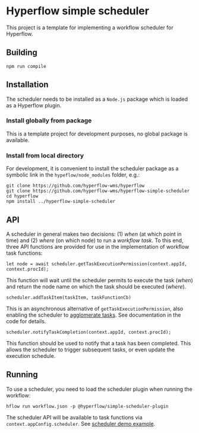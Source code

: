 # Hyperflow simple scheduler

This project is a template for implementing a workflow scheduler for Hyperflow. 

## Building
```
npm run compile
```

## Installation
The scheduler needs to be installed as a `Node.js` package which is loaded as a Hyperflow plugin.

### Install globally from package
This is a template project for development purposes, no global package is available.

### Install from local directory
For development, it is convenient to install the scheduler package as a symbolic link in the `hypeflow/node_modules` folder, e.g.:  
```
git clone https://github.com/hyperflow-wms/hyperflow
git clone https://github.com/hyperflow-wms/hyperflow-simple-scheduler
cd hyperflow
npm install ../hyperflow-simple-scheduler
```

## API
A scheduler in general makes two decisions: (1) *when* (at which point in time) and (2) *where* (on which node) to run a *workflow task*. To this end, three API functions are provided for use in the implementation of workflow task functions:

```
let node = await scheduler.getTaskExecutionPermission(context.appId, context.procId);
```
This function will wait until the scheduler permits to execute the task (*when*) and return the node name on which the task should be executed (*where*).

```
scheduler.addTaskItem(taskItem, taskFunctionCb)
```
This is an asynchronous alternative of `getTaskExecutionPermission`, also enabling the scheduler to [agglomerate tasks](https://github.com/hyperflow-wms/hyperflow/wiki/Task-agglomeration). See documentation in the code for details.

```
scheduler.notifyTaskCompletion(context.appId, context.procId);
```
This function should be used to notify that a task has been completed. This allows the scheduler to trigger subsequent tasks, or even update the execution schedule. 

## Running
To use a scheduler, you need to load the scheduler plugin when running the workflow:
```
hflow run workflow.json -p @hyperflow/simple-scheduler-plugin
```

The scheduler API will be available to task functions via `context.appConfig.scheduler`. See [scheduler demo example](https://github.com/hyperflow-wms/hyperflow/tree/master/examples/SchedulerDemo). 

